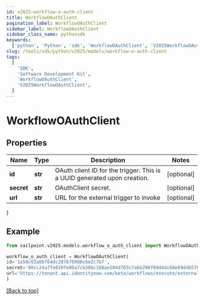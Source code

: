 ```yaml
---
id: v2025-workflow-o-auth-client
title: WorkflowOAuthClient
pagination_label: WorkflowOAuthClient
sidebar_label: WorkflowOAuthClient
sidebar_class_name: pythonsdk
keywords:
  ['python', 'Python', 'sdk', 'WorkflowOAuthClient', 'V2025WorkflowOAuthClient']
slug: /tools/sdk/python/v2025/models/workflow-o-auth-client
tags:
  [
    'SDK',
    'Software Development Kit',
    'WorkflowOAuthClient',
    'V2025WorkflowOAuthClient',
  ]
---
```


# WorkflowOAuthClient

## Properties

| Name | Type | Description | Notes |
| --- | --- | --- | --- |
| **id** | **str** | OAuth client ID for the trigger. This is a UUID generated upon creation. | [optional] |
| **secret** | **str** | OAuthClient secret. | [optional] |
| **url** | **str** | URL for the external trigger to invoke | [optional] |

}

## Example

```python
from sailpoint.v2025.models.workflow_o_auth_client import WorkflowOAuthClient

workflow_o_auth_client = WorkflowOAuthClient(
id='1a58c03a6bf64dc2876f6988c6e2c7b7',
secret='00cc24a7fe810fe06a7cb38bc168ae104d703c7abb296f9944dc68e69ddb578b',
url='https://tenant.api.identitynow.com/beta/workflows/execute/external/c17bea3a-574d-453c-9e04-4365fbf5af0b'
)

```

[[Back to top]](#)
